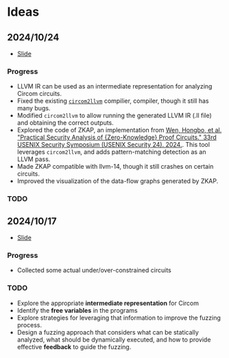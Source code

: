 # Ideas

## 2024/10/24

- [Slide](https://docs.google.com/presentation/d/1-e6YavZV6VnUoka9qgbIA8ElPQrJT7enYNgGHgy4OBk/edit?usp=sharing)

### Progress

- LLVM IR can be used as an intermediate representation for analyzing Circom circuits.
- Fixed the existing [`circom2llvm`](https://github.com/Koukyosyumei/circom2llvm) compilier, compiler, though it still has many bugs.
- Modified `circom2llvm` to allow running the generated LLVM IR (.ll file) and obtaining the correct outputs.
- Explored the code of ZKAP, an implementation from [Wen, Hongbo, et al. "Practical Security Analysis of {Zero-Knowledge} Proof Circuits." 33rd USENIX Security Symposium (USENIX Security 24). 2024.](https://www.usenix.org/conference/usenixsecurity24/presentation/wen). This tool leverages `circom2llvm`, and adds pattern-matching detection as an LLVM pass.
- Made ZKAP compatible with llvm-14, though it still crashes on certain circuits.
- Improved the visualization of the data-flow graphs generated by ZKAP.

### TODO

## 2024/10/17

- [Slide](https://docs.google.com/presentation/d/15swD048u14BJ3p698HyHdDwfmhpyPwrMB8-ZmEPck2o/edit?usp=sharing)

### Progress

- Collected some actual under/over-constrained circuits

### TODO

- Explore the appropriate **intermediate representation** for Circom
- Identify the **free variables** in the programs
- Explore strategies for leveraging that information to improve the fuzzing process.
- Design a fuzzing approach that considers what can be statically analyzed, what should be dynamically executed, and how to provide effective **feedback** to guide the fuzzing.
